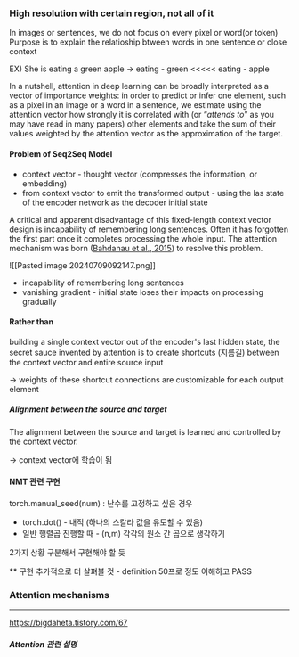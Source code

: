 
### High resolution with certain region, not all of it

In images or sentences, we do not focus on every pixel or word(or token)
Purpose is to explain the relatioship btween words in one sentence or close context

EX) She is eating a green apple -> eating - green <<<<< eating - apple

In a nutshell, attention in deep learning can be broadly interpreted as a vector of importance weights: in order to predict or infer one element, such as a pixel in an image or a word in a sentence, we estimate using the attention vector how strongly it is correlated with (or “_attends to_” as you may have read in many papers) other elements and take the sum of their values weighted by the attention vector as the approximation of the target.

#### Problem of Seq2Seq Model


- context vector - thought vector (compresses the information, or embedding)
- from context vector to emit the transformed output - using the las state of the encoder network as the decoder initial state

A critical and apparent disadvantage of this fixed-length context vector design is incapability of remembering long sentences. Often it has forgotten the first part once it completes processing the whole input. The attention mechanism was born ([Bahdanau et al., 2015](https://arxiv.org/pdf/1409.0473.pdf)) to resolve this problem.

![[Pasted image 20240709092147.png]]


- incapability of remembering long sentences
- vanishing gradient - initial state loses their impacts on processing gradually

#### Rather than

building a single context vector out of the encoder's last hidden state, the secret sauce invented by attention is to create shortcuts (지름길) between the context vector and entire source input 

-> weights of these shortcut connections are customizable for each output element


##### Alignment between the source and target 

The alignment between the source and target is learned and controlled by the context vector.

-> context vector에 학습이 됨 


#### NMT 관련 구현

torch.manual_seed(num) : 난수를 고정하고 싶은 경우

- torch.dot() - 내적 (하나의 스칼라 값을 유도할 수 있음)
- 일반 행렬곱 진행할 때 - (n,m) 각각의 원소 간 곱으로 생각하기

2가지 상황 구분해서 구현해야 할 듯

** 구현 추가적으로 더 살펴볼 것 - definition 50프로 정도 이해하고 PASS


### Attention mechanisms

----

https://bigdaheta.tistory.com/67


##### Attention 관련 설명



